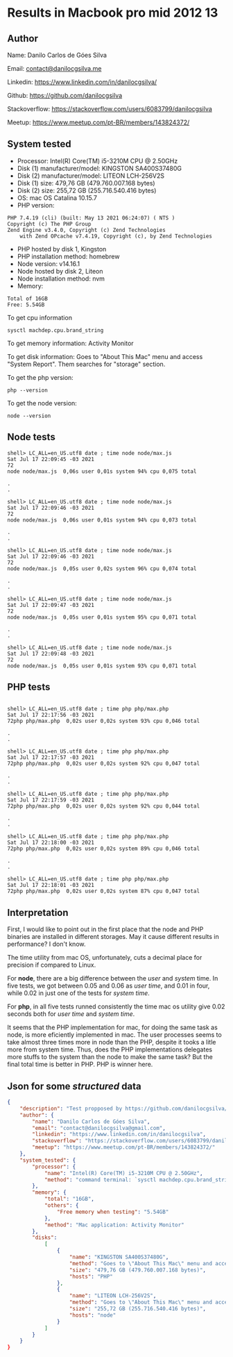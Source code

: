# Results in Macbook pro mid 2012 13

## Author 

Name: Danilo Carlos de Góes Silva

Email: contact@danilocgsilva.me

Linkedin: https://www.linkedin.com/in/danilocgsilva/

Github: https://github.com/danilocgsilva

Stackoverflow: https://stackoverflow.com/users/6083799/danilocgsilva

Meetup: https://www.meetup.com/pt-BR/members/143824372/

## System tested

* Processor: Intel(R) Core(TM) i5-3210M CPU @ 2.50GHz
* Disk (1) manufacturer/model: KINGSTON SA400S37480G
* Disk (2) manufacturer/model: LITEON LCH-256V2S
* Disk (1) size: 479,76 GB (479.760.007.168 bytes)
* Disk (2) size: 255,72 GB (255.716.540.416 bytes)
* OS: mac OS Catalina 10.15.7
* PHP version:
```
PHP 7.4.19 (cli) (built: May 13 2021 06:24:07) ( NTS )
Copyright (c) The PHP Group
Zend Engine v3.4.0, Copyright (c) Zend Technologies
    with Zend OPcache v7.4.19, Copyright (c), by Zend Technologies
```
* PHP hosted by disk 1, Kingston
* PHP installation method: homebrew
* Node version: v14.16.1
* Node hosted by disk 2, Liteon
* Node installation method: nvm
* Memory:
```
Total of 16GB
Free: 5.54GB
```

To get cpu information
```
sysctl machdep.cpu.brand_string
```

To get memory information: Activity Monitor

To get disk information: Goes to "About This Mac" menu and access "System Report". Them searches for "storage" section.

To get the php version:
```
php --version
```

To get the node version:
```
node --version
```

## Node tests

```
shell> LC_ALL=en_US.utf8 date ; time node node/max.js
Sat Jul 17 22:09:45 -03 2021
72
node node/max.js  0,06s user 0,01s system 94% cpu 0,075 total

.
.

shell> LC_ALL=en_US.utf8 date ; time node node/max.js
Sat Jul 17 22:09:46 -03 2021
72
node node/max.js  0,06s user 0,01s system 94% cpu 0,073 total

.
.

shell> LC_ALL=en_US.utf8 date ; time node node/max.js
Sat Jul 17 22:09:46 -03 2021
72
node node/max.js  0,05s user 0,02s system 96% cpu 0,074 total

.
.

shell> LC_ALL=en_US.utf8 date ; time node node/max.js
Sat Jul 17 22:09:47 -03 2021
72
node node/max.js  0,05s user 0,01s system 95% cpu 0,071 total

.
.

shell> LC_ALL=en_US.utf8 date ; time node node/max.js
Sat Jul 17 22:09:48 -03 2021
72
node node/max.js  0,05s user 0,01s system 93% cpu 0,071 total
```

## PHP tests

```

shell> LC_ALL=en_US.utf8 date ; time php php/max.php
Sat Jul 17 22:17:56 -03 2021
72php php/max.php  0,02s user 0,02s system 93% cpu 0,046 total

.
.

shell> LC_ALL=en_US.utf8 date ; time php php/max.php
Sat Jul 17 22:17:57 -03 2021
72php php/max.php  0,02s user 0,02s system 92% cpu 0,047 total

.
.

shell> LC_ALL=en_US.utf8 date ; time php php/max.php
Sat Jul 17 22:17:59 -03 2021
72php php/max.php  0,02s user 0,02s system 92% cpu 0,044 total

.
.

shell> LC_ALL=en_US.utf8 date ; time php php/max.php
Sat Jul 17 22:18:00 -03 2021
72php php/max.php  0,02s user 0,02s system 89% cpu 0,046 total

.
.

shell> LC_ALL=en_US.utf8 date ; time php php/max.php
Sat Jul 17 22:18:01 -03 2021
72php php/max.php  0,02s user 0,02s system 87% cpu 0,047 total

```

## Interpretation

First, I would like to point out in the first place that the node and PHP binaries are installed in different storages. May it cause different results in performance? I don't know.

The time utility from mac OS, unfortunately, cuts a decimal place for precision if compared to Linux.

For **node**, there are a big difference between the *user* and *system* time. In five tests, we got between 0.05 and 0.06 as *user time*, and 0.01 in four, while 0.02 in just one of the tests for *system time*.

For **php**, in all five tests runned consistently the time mac os utility give 0.02 seconds both for *user time* and *system time*.

It seems that the PHP implementation for mac, for doing the same task as node, is more eficiently implemented in mac. The user processes seems to take almost three times more in node than the PHP, despite it tooks a litle more from system time. Thus, does the PHP implementations delegates more stuffs to the system than the node to make the same task? But the final total time is better in PHP. PHP is winner here.

## Json for some *structured* data

```json
{
    "description": "Test propposed by https://github.com/danilocgsilva/a_vs_n/blob/master/node_vs_php/max_native_function_time/README.md. \nThe test consists in testing the native max method of each tested language, that includes php and node. I give three numbers: 12, 16 and 72, and the method returns the higher between then. The intent is to test the performance in each language for each language.",
    "author": {
        "name": "Danilo Carlos de Góes Silva",
        "email": "contact@danilocgsilva@gmail.com",
        "linkedin": "https://www.linkedin.com/in/danilocgsilva",
        "stackoverflow": "https://stackoverflow.com/users/6083799/danilocgsilva",
        "meetup": "https://www.meetup.com/pt-BR/members/143824372/"
    },
    "system_tested": {
        "processor": {
            "name": "Intel(R) Core(TM) i5-3210M CPU @ 2.50GHz",
            "method": "command terminal: `sysctl machdep.cpu.brand_string`"
        },
        "memory": {
            "total": "16GB",
            "others": {
                "Free memory when testing": "5.54GB"
            },
            "method": "Mac application: Activity Monitor"
        },
        "disks": 
            [
                {
                    "name": "KINGSTON SA400S37480G",
                    "method": "Goes to \"About This Mac\" menu and access \"System Report\". Them searches for \"storage\" section",
                    "size": "479,76 GB (479.760.007.168 bytes)",
                    "hosts": "PHP"
                },
                {
                    "name": "LITEON LCH-256V2S",
                    "method": "Goes to \"About This Mac\" menu and access \"System Report\". Them searches for \"storage\" section",
                    "size": "255,72 GB (255.716.540.416 bytes)",
                    "hosts": "node"
                }
            ]
        }
    }
}
```

